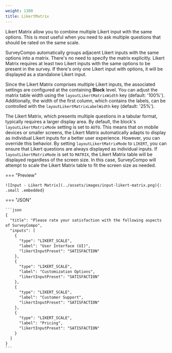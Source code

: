 ```yaml
---
weight: 1300
title: LikertMatrix
---
```


Likert Matrix allow you to combine multiple Likert input with the same options. This is most useful when you need to ask multiple questions that should be rated on the same scale.

SurveyCompo automatically groups adjacent Likert inputs with the same options into a matrix. There's no need to specify the matrix explicitly. Likert Matrix requires at least two Likert inputs with the same options to be present in the survey. If there's only one Likert input with options, it will be displayed as a standalone Likert input.

Since the Likert Matrix comprises multiple Likert inputs, the associated settings are configured at the containing **Block** level. You can adjust the matrix table width using the `layoutLikertMatrixWidth` key (default: '100%'). Additionally, the width of the first column, which contains the labels, can be controlled with the `layoutLikertMatrixLabelWidth` key (default: '25%').

The Likert Matrix, which presents multiple questions in a tabular format, typically requires a larger display area. By default, the block's `layoutLikertMatrixMode` setting is set to `AUTO`. This means that on mobile devices or smaller screens, the Likert Matrix automatically adapts to display as individual Likert inputs for a better user experience. However, you can override this behavior. By setting `layoutLikertMatrixMode` to `LIKERT`, you can ensure that Likert questions are always displayed as individual inputs. If `layoutLikertMatrixMode` is set to `MATRIX`, the Likert Matrix table will be displayed regardless of the screen size. In this case, SurveyCompo will attempt to scale the Likert Matrix table to fit the screen size as needed.

=== "Preview"

    ![Input - Likert Matrix](../assets/images/input-likert-matrix.png){: .small .embedded}

=== "JSON"

    ```json
    {
      "title": "Please rate your satisfaction with the following aspects of SurveyCompo",
      "inputs": [
        {
          "type": "LIKERT_SCALE",
          "label": "User Interface (UI)",
          "likertInputPreset": "SATISFACTION"
        },
        {
          "type": "LIKERT_SCALE",
          "label": "Customization Options",
          "likertInputPreset": "SATISFACTION"
        },
        {
          "type": "LIKERT_SCALE",
          "label": "Customer Support",
          "likertInputPreset": "SATISFACTION"
        },
        {
          "type": "LIKERT_SCALE",
          "label": "Pricing",
          "likertInputPreset": "SATISFACTION"
        }
      ]
    }
    ```
